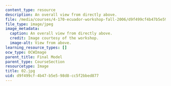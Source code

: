 ```yaml
---
content_type: resource
description: An overall view from directly above.
file: /media/courses/4-170-ecuador-workshop-fall-2006/d9f499cf4b47b5e598d8cc5f2bbed877_02.jpg
file_type: image/jpeg
image_metadata:
  caption: An overall view from directly above.
  credit: Image courtesy of the workshop.
  image-alt: View from above.
learning_resource_types: []
ocw_type: OCWImage
parent_title: Final Model
parent_type: CourseSection
resourcetype: Image
title: 02.jpg
uid: d9f499cf-4b47-b5e5-98d8-cc5f2bbed877
---
```

